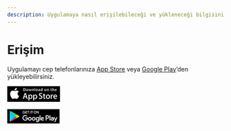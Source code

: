 ```yaml
---
description: Uygulamaya nasıl erişilebileceği ve yükleneceği bilgisini verir.
---
```


# Erişim

Uygulamayı cep telefonlarınıza [App Store](https://www.apple.com/tr/app-store/) veya [Google Play](https://play.google.com/store?hl=tr)’den yükleyebilirsiniz.

![](../../.gitbook/assets/appstore%20%281%29.png)

![](../../.gitbook/assets/playstore.png)



